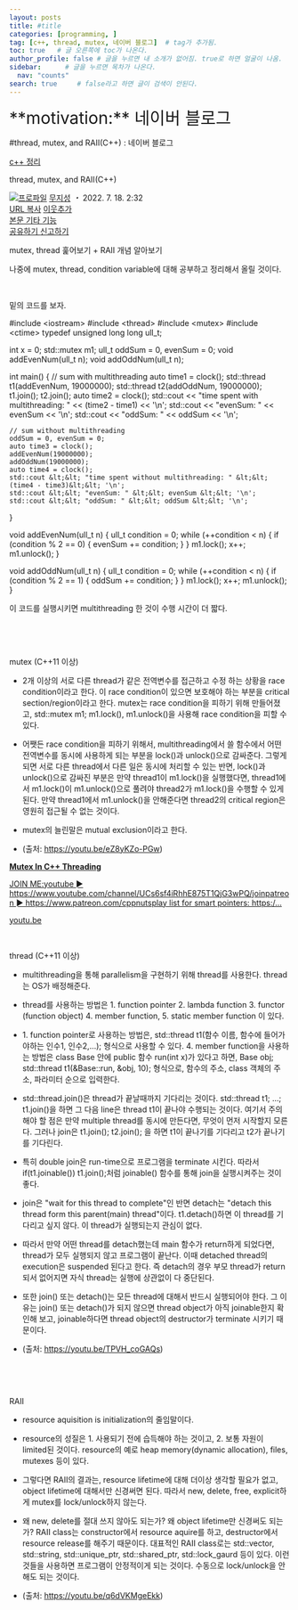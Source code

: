 ```yaml
---
layout: posts
title: #title
categories: [programming, ]
tag: [c++, thread, mutex, 네이버 블로그]  # tag가 추가됨.
toc: true   # 글 오른쪽에 toc가 나온다.
author_profile: false # 글을 누르면 내 소개가 없어짐. true로 하면 얼굴이 나옴.
sidebar:      # 글을 누르면 목차가 나온다.
  nav: "counts" 
search: true     # false라고 하면 글이 검색이 안된다.
---
```


<div class="notice--info" markdown="1" style='font-size: 30px'>
**motivation:** 네이버 블로그 
</div>




#thread, mutex, and RAII(C++) : 네이버 블로그
<div class="wrap_rabbit pcol2 _param(1) _postViewArea222816438909" id="post-view222816438909">
<!-- Rabbit HTML --><div class="se-viewer se-theme-default" lang="ko-KR">
<!-- SE_DOC_HEADER_START -->
<div class="se-component se-documentTitle se-l-default" id="SE-de1c8b36-c7eb-4631-bed5-951444d6bb45">
<div class="se-component-content">
<div class="se-section se-section-documentTitle se-l-default se-section-align-left">
<!-- -->
<div class="blog2_series">
<a class="pcol2" href="/PostList.naver?blogId=wys000112&amp;categoryNo=15&amp;from=postList" onclick="nclk_v2(this,'pst.category','','');">c++ 정리</a>
</div>
<div class="pcol1">
<!-- -->
<div class="se-module se-module-text se-title-text">
<p class="se-text-paragraph se-text-paragraph-align-" id="SE-a89b3381-8145-4ddf-b763-357b3efc78f8" style=""><span class="se-fs- se-ff-" id="SE-8abb8ef5-ef60-429f-9185-e3dfbfd38107" style=""><!-- -->thread, mutex, and RAII(C++)<!-- --></span></p> </div>
<!-- -->
</div>
<div class="blog2_container">
<span class="writer">
<span class="area_profile"><a class="link" href="https://blog.naver.com/wys000112" onclick="nclk_v2(this,'pst.profile','','');" target="_top"><img alt="프로파일" class="img" src="https://blogpfthumb-phinf.pstatic.net/MjAyMjA1MjVfMTA0/MDAxNjUzNDcxMTU4NTkw.MKx5XZzKhkVnSwLw5O1NM-J45hdDNIrADB_V9VVQBOAg.OkL09v5VWJCO9xIBu4VTEzVASngUXGDvkf4D_exCZsEg.PNG.wys000112/%EB%AC%B4%EC%A7%80%EC%84%B1.png/%25EB%25AC%25B4%25EC%25A7%2580%25EC%2584%25B1.png?type=s1"/></a></span>
<span class="nick"><a class="link pcol2" href="https://blog.naver.com/wys000112" onclick="nclk_v2(this,'pst.username','','');" target="_top">무지성</a></span>
</span>
<i class="dot"> ・ </i>
<span class="se_publishDate pcol2">2022. 7. 18. 2:32</span>
</div>
<div class="blog2_post_function">
<a class="url pcol2 _setClipboard _returnFalse _se3copybtn _transPosition" href="#" id="copyBtn_222816438909" style="cursor:pointer;" title="https://blog.naver.com/wys000112/222816438909">URL 복사</a>
<a class="btn_buddy btn_addbuddy pcol2 _buddy_popup_btn _returnFalse" href="#" onclick="nclk_v2(this,'pst.addnei','','');"><i class="ico"></i> 이웃추가<i class="aline"></i></a>
<div class="overflow_menu">
<a area-expanded="false" area-haspopup="true" class="btn_overflow_menu _open_overflowmenu pcol2 _param(222816438909) _returnFalse" href="#" role="button"><span class="blind">본문 기타 기능</span></a>
<div area-hidden="true" class="lyr_overflow_menu" id="overflowmenu-222816438909">
<a class="naver-splugin btn_splugin share _title_share" data-canonical-url="https://blog.naver.com/wys000112/222816438909" data-likecontentsid="wys000112_222816438909" data-likeserviceid="BLOG" data-logdomain="https://proxy.blog.naver.com/spi/v1/api/shareLog" data-me-display="off" data-oninitialize="splugin_oninitialize(1);" data-option="{baseElement:'_title_spiButton', layerPosition:'outside-bottom', align:'right', marginLeft:0, marginTop:4}" data-style="unity" data-url="https://blog.naver.com/wys000112/222816438909" href="#" id="_title_spiButton" onclick="return false;">
                   공유하기
                <span class="ico_share _title_share_icon"></span>
</a>
<a class="_report _param(https://srp2.naver.com/report?svc=BLG&amp;exit=close&amp;ctype=AA01&amp;cwriterenc=kYvEitdi2PrBGAKclwuh2qP1gNQPaCCiVtK%2BaWlfNLw%3D&amp;ctitle=thread%2C%20mutex%2C%20and%20RAII(C%2B%2B)&amp;cwriter=wys0*****&amp;dark=disable&amp;memtype=Y&amp;env=pc&amp;cnickname=wys0*****&amp;vsvc=BLG&amp;cid=wys000112%40%4051896191%40%40mylog%40%40222816438909) _returnFalse" href="#">신고하기<span class="ico_report"></span></a>
</div>
</div>
<input alt="url" class="copyTargetUrl" style="display:none;" title="URL 복사" type="text" value="https://blog.naver.com/wys000112/222816438909"/>
</div>
<!-- -->
</div>
</div>
</div>
<!-- B2C 상품 -->
<!-- _BLOG_CONTENTS_HEADER_TAIL -->
<!-- SE_DOC_HEADER_END -->
<div class="se-main-container">
<div class="se-component se-text se-l-default" id="SE-8ba5cb6a-1058-4d3a-9dc5-4e4e0edfe363">
<div class="se-component-content">
<div class="se-section se-section-text se-l-default">
<div class="se-module se-module-text">
<!-- SE-TEXT { --><p class="se-text-paragraph se-text-paragraph-align-" id="SE-4d3dd0e0-991f-4ce6-a148-bc322b54c6d2" style=""><span class="se-fs- se-ff-" id="SE-ce8782c2-6a7f-4554-b4c1-5e2d1a02af9c" style="">mutex, thread 훑어보기 + RAII 개념 알아보기</span></p><!-- } SE-TEXT --><!-- SE-TEXT { --><p class="se-text-paragraph se-text-paragraph-align-" id="SE-4cebb459-9732-45b5-a1c7-00821d0fa145" style=""><span class="se-fs- se-ff-" id="SE-df6a28ae-6316-4542-8c5f-6bf940eccc9e" style="">나중에 mutex, thread, condition variable에 대해 공부하고 정리해서 올릴 것이다.</span></p><!-- } SE-TEXT --><!-- SE-TEXT { --><p class="se-text-paragraph se-text-paragraph-align-" id="SE-e65ae676-2cc4-49f5-9330-03aa7c0131e7" style=""><span class="se-fs- se-ff-" id="SE-6d808c5a-d441-4618-82fe-b6ca27144cf1" style="">​</span></p><!-- } SE-TEXT --><!-- SE-TEXT { --><p class="se-text-paragraph se-text-paragraph-align-" id="SE-b4e0ceb5-f4a1-4c44-9739-d2f161bdc3eb" style=""><span class="se-fs- se-ff-" id="SE-e91de6dd-e410-4824-9f14-5005da29cee5" style="">밑의 코드를 보자.</span></p><!-- } SE-TEXT -->
</div>
</div>
</div>
</div> <div class="se-component se-code se-l-code_black" id="SE-47195ca8-3d5d-47b5-80fb-19360c2f91eb">
<div class="se-component-content">
<div class="se-section se-section-code se-l-code_black">
<div class="se-module se-module-code se-fs-fs13">
<div class="se-code-source">
<div class="__se_code_view language-javascript">#include &lt;iostream&gt;
#include &lt;thread&gt;
#include &lt;mutex&gt;
#include &lt;ctime&gt;
typedef unsigned long long ull_t;

int x = 0;
std::mutex m1;
ull_t oddSum = 0, evenSum = 0;
void addEvenNum(ull_t n);
void addOddNum(ull_t n);

int main() {
	// sum with multithreading
	auto time1 = clock();
	std::thread t1(addEvenNum, 19000000);
	std::thread t2(addOddNum, 19000000);
	t1.join();
	t2.join();
	auto time2 = clock();
	std::cout &lt;&lt; "time spent with multithreading: " &lt;&lt; (time2 - time1) &lt;&lt; '\n';
	std::cout &lt;&lt; "evenSum: " &lt;&lt; evenSum &lt;&lt; '\n';
	std::cout &lt;&lt; "oddSum: " &lt;&lt; oddSum &lt;&lt; '\n';


	// sum without multithreading
	oddSum = 0, evenSum = 0;
	auto time3 = clock();
	addEvenNum(19000000);
	addOddNum(19000000);
	auto time4 = clock();	
	std::cout &lt;&lt; "time spent without multithreading: " &lt;&lt; (time4 - time3)&lt;&lt; '\n';
	std::cout &lt;&lt; "evenSum: " &lt;&lt; evenSum &lt;&lt; '\n';
	std::cout &lt;&lt; "oddSum: " &lt;&lt; oddSum &lt;&lt; '\n';
}

void addEvenNum(ull_t n) {
	ull_t condition = 0;
	while (++condition &lt; n) {
		if (condition % 2 == 0) {
			evenSum += condition;
		}
	}
	m1.lock();
	x++;
	m1.unlock();
}

void addOddNum(ull_t n) {
	ull_t condition = 0;
	while (++condition &lt; n) {
		if (condition % 2 == 1) {
			oddSum += condition;
		}
	}
	m1.lock();
	x++;
	m1.unlock();
}</div>
</div>
</div>
</div>
</div>
<script class="__se_module_data" data-module='{"type":"v2_code", "id" : "SE-47195ca8-3d5d-47b5-80fb-19360c2f91eb"}' type="text/data"></script>
</div> <div class="se-component se-text se-l-default" id="SE-a6163cca-76ea-4d01-9a4a-5fabc0f0eeb2">
<div class="se-component-content">
<div class="se-section se-section-text se-l-default">
<div class="se-module se-module-text">
<!-- SE-TEXT { --><p class="se-text-paragraph se-text-paragraph-align-" id="SE-0070a93a-6b7c-43bd-9358-993164f167f2" style=""><span class="se-fs- se-ff-" id="SE-298f9287-7086-47d4-8958-0ebfc8aec574" style="">이 코드를 실행시키면 multithreading 한 것이 수행 시간이 더 짧다.</span></p><p class="se-text-paragraph se-text-paragraph-align-" id="SE-b0b35a2e-a147-44cd-bc22-60933edcbfe3" style=""><span class="se-fs- se-ff-" id="SE-4fd7d9e0-cf92-4b80-ac4c-7f1146904392" style="">​</span></p><p class="se-text-paragraph se-text-paragraph-align-" id="SE-ff0704d7-8394-4385-abf4-6415b76cf765" style=""><span class="se-fs- se-ff-" id="SE-91ff3a45-30ff-4137-afca-f3acc345a7f2" style="">​</span></p><p class="se-text-paragraph se-text-paragraph-align-" id="SE-4a5591af-99c1-4965-bf3e-e1ab528e654f" style=""><span class="se-fs- se-ff-" id="SE-87b7cbb5-c6b2-4f8e-b142-be67977d469f" style="">mutex (C++11 이상)</span></p><ul class="se-text-list se-text-list-type-bullet-disc"><li class="se-text-list-item"><p class="se-text-paragraph se-text-paragraph-align-" id="SE-2bf62bf2-68b0-44d5-8a9e-c3b32ec252e6" style=""><span class="se-fs- se-ff-" id="SE-93cef98c-6c03-47db-8e0b-01f285e7eda0" style="">2개 이상의 서로 다른 thread가 같은 전역변수를 접근하고 수정 하는 상황을 race condition이라고 한다. 이 race condition이 있으면 보호해야 하는 부분을 critical section/region이라고 한다. mutex는 race condition을 피하기 위해 만들어졌고, std::mutex m1; m1.lock(), m1.unlock()을 사용해 race condition을 피할 수 있다.</span></p></li><li class="se-text-list-item"><p class="se-text-paragraph se-text-paragraph-align-" id="SE-d23d45d3-251f-44b1-8a02-47af9564a105" style=""><span class="se-fs- se-ff-" id="SE-73ed02dd-eda1-4a75-b1b2-ddca6388f8d4" style="">어쨋든 race condition을 피하기 위해서, multithreading에서 쓸 함수에서 어떤 전역변수를 동시에 사용하게 되는 부분을 lock()과 unlock()으로 감싸준다. 그렇게 되면 서로 다른 thread에서 다른 일은 동시에 처리할 수 있는 반면, lock()과 unlock()으로 감싸진 부분은 만약 thread1이 m1.lock()을 실행했다면, thread1에서 m1.lock()이 m1.unlock()으로 풀려야 thread2가 m1.lock()을 수행할 수 있게 된다. 만약 thread1에서 m1.unlock()을 안해준다면 thread2의 critical region은 영원히 접근될 수 없는 것이다.</span></p></li><li class="se-text-list-item"><p class="se-text-paragraph se-text-paragraph-align-" id="SE-14bd2dd6-8dc8-4de1-941c-3fd6ac5c5a93" style=""><span class="se-fs- se-ff-" id="SE-74e56224-3985-47af-9027-349c4176a5c0" style="">mutex의 늘린말은 mutual exclusion이라고 한다.</span></p></li><li class="se-text-list-item"><p class="se-text-paragraph se-text-paragraph-align-" id="SE-399e1186-7355-4753-868e-ec8e1a8bd0c6" style=""><span class="se-fs- se-ff-" id="SE-603d5041-c74c-4833-b1cc-6fad4ce4fb3b" style="">(출처: </span><span class="se-fs- se-ff-" id="SE-66ed31af-e85e-40e1-a53f-654e8eeb3ea6" style=""><a class="se-link" href="https://youtu.be/eZ8yKZo-PGw" target="_blank">https://youtu.be/eZ8yKZo-PGw</a></span><span class="se-fs- se-ff-" id="SE-83a74798-498e-4734-a473-226b585b0ad2" style="">)</span></p></li></ul><!-- } SE-TEXT -->
</div>
</div>
</div>
</div> <div class="se-component se-oglink se-l-text" id="SE-73fa7777-ad8b-4295-b8e7-1093ea420132">
<div class="se-component-content">
<div class="se-section se-section-oglink se-l-text se-section-align-">
<div class="se-module se-module-oglink">
<a class="se-oglink-info" href="https://youtu.be/eZ8yKZo-PGw" target="_blank">
<div class="se-oglink-info-container">
<strong class="se-oglink-title">Mutex In C++ Threading</strong>
<p class="se-oglink-summary">JOIN ME:youtube ► https://www.youtube.com/channel/UCs6sf4iRhhE875T1QjG3wPQ/joinpatreon ► https://www.patreon.com/cppnutsplay list for smart pointers: https:/...</p>
<p class="se-oglink-url">youtu.be</p>
</div>
</a>
</div>
</div>
</div>
<script class="__se_module_data" data-module='{"type":"v2_oglink", "id" :"SE-73fa7777-ad8b-4295-b8e7-1093ea420132", "data" : {"link" : "https://youtu.be/eZ8yKZo-PGw", "isVideo" : "false", "thumbnail" : "https://dthumb-phinf.pstatic.net/?src=%22https%3A%2F%2Fi.ytimg.com%2Fvi%2FeZ8yKZo-PGw%2Fmaxresdefault.jpg%22&amp;type=ff120"}}' type="text/data"></script>
</div> <div class="se-component se-text se-l-default" id="SE-6a0e5f17-1601-4a3d-8914-5c23731e5591">
<div class="se-component-content">
<div class="se-section se-section-text se-l-default">
<div class="se-module se-module-text">
<!-- SE-TEXT { --><p class="se-text-paragraph se-text-paragraph-align-" id="SE-85fa9f58-0675-4cdd-9026-4da5df878342" style=""><span class="se-fs- se-ff-" id="SE-2691d6f9-f17b-490a-ae8e-5a3b0d84d54f" style="">​</span></p><p class="se-text-paragraph se-text-paragraph-align-" id="SE-d89ef585-e53b-4745-b364-ca8bfa22b073" style=""><span class="se-fs- se-ff-" id="SE-abece21a-4077-4e2a-b79f-05f12f50642b" style="">thread (C++11 이상)</span></p><ul class="se-text-list se-text-list-type-bullet-disc"><li class="se-text-list-item"><p class="se-text-paragraph se-text-paragraph-align-" id="SE-f8590f1f-b3cd-4f80-8a7b-ca0c81a0ff57" style=""><span class="se-fs- se-ff-" id="SE-4eec872b-eb37-4285-80d3-5ee29322f21d" style="">multithreading을 통해 parallelism을 구현하기 위해 thread를 사용한다.  thread는 OS가 배정해준다.</span></p></li><li class="se-text-list-item"><p class="se-text-paragraph se-text-paragraph-align-" id="SE-1240c182-1938-4026-ac06-7dbb95481a62" style=""><span class="se-fs- se-ff-" id="SE-e0aa62d5-ed40-4a03-bc46-372ddea9c40a" style="">thread를 사용하는 방법은 1. function pointer 2. lambda function 3. functor (function object) 4. member function, 5. static member function 이 있다.</span></p></li><li class="se-text-list-item"><p class="se-text-paragraph se-text-paragraph-align-" id="SE-0601c11a-0231-4685-b394-93a0a9685f49" style=""><span class="se-fs- se-ff-" id="SE-5c45a336-bf08-48b9-bf97-2731504550f4" style="">1. function pointer로 사용하는 방법은, std::thread t1(함수 이름, 함수에 들어가야하는 인수1, 인수2,...); 형식으로 사용할 수 있다. 4. member function을 사용하는 방법은 class Base 안에 public 함수 run(int x)가 있다고 하면, Base obj; std::thread t1(&amp;Base::run, &amp;obj, 10); 형식으로, 함수의 주소, class 객체의 주소, 파라미터 순으로 입력한다.</span></p></li><li class="se-text-list-item"><p class="se-text-paragraph se-text-paragraph-align-" id="SE-b3c89730-db64-4395-b317-dbda5a0f5065" style=""><span class="se-fs- se-ff-" id="SE-9e96942c-d12d-4bc6-b94e-6f1f7c5b50b8" style="">std::thread.join()은 thread가 끝날때까지 기다리는 것이다. std::thread t1; ...; t1.join()을 하면 그 다음 line은 thread t1이 끝나야 수행되는 것이다. 여기서 주의해야 할 점은 만약 multiple thread를 동시에 만든다면, 무엇이 먼저 시작할지 모른다. 그러나 join은 t1.join(); t2.join(); 을 하면 t1이 끝나기를 기다리고 t2가 끝나기를 기다린다.</span></p></li><li class="se-text-list-item"><p class="se-text-paragraph se-text-paragraph-align-" id="SE-5e702168-3a85-451d-8d83-9b7d0f7c148c" style=""><span class="se-fs- se-ff-" id="SE-537bbc82-d050-49de-9cca-7171b74d6006" style="">특히 double join은 run-time으로 프로그램을 terminate 시킨다. 따라서 if(t1.joinable()) t1.join();처럼 joinable() 함수를 통해 join을 실행시켜주는 것이 좋다.</span></p></li><li class="se-text-list-item"><p class="se-text-paragraph se-text-paragraph-align-" id="SE-f76ea937-9ffb-4f4b-84a6-6ac72f0d9842" style=""><span class="se-fs- se-ff-" id="SE-6995264a-5c82-4f11-813c-081d04a075a1" style="">join은 "wait for this thread to complete"인 반면 detach는 "detach this thread form this parent(main) thread"이다. t1.detach()하면 이 thread를 기다리고 싶지 않다. 이 thread가 실행되는지 관심이 없다.</span></p></li><li class="se-text-list-item"><p class="se-text-paragraph se-text-paragraph-align-" id="SE-4e617bc4-a419-4949-81d1-4913462b2441" style=""><span class="se-fs- se-ff-" id="SE-0750c08e-393a-4c45-90a2-78df78cab656" style="">따라서 만약 어떤 thread를 detach했는데 main 함수가 return하게 되었다면, thread가 모두 실행되지 않고 프로그램이 끝난다. 이때 detached thread의 execution은 suspended 된다고 한다. 즉 detach의 경우 부모 thread가 return되서 없어지면 자식 thread는 실행에 상관없이 다 중단된다.</span></p></li><li class="se-text-list-item"><p class="se-text-paragraph se-text-paragraph-align-" id="SE-334ca269-81ca-425b-b5fb-2baecbbc193d" style=""><span class="se-fs- se-ff-" id="SE-4a6159d5-99d1-49cf-ae33-b335db785580" style="">또한 join() 또는 detach()는 모든 thread에 대해서 반드시 실행되어야 한다. 그 이유는 join() 또는 detach()가 되지 않으면 thread object가 아직 joinable한지 확인해 보고, joinable하다면 thread object의 destructor가 terminate 시키기 때문이다.</span></p></li><li class="se-text-list-item"><p class="se-text-paragraph se-text-paragraph-align-" id="SE-5e0800e3-c8ed-4bcb-9f8d-cf28bf725ae9" style=""><span class="se-fs- se-ff-" id="SE-99efc1d3-58e7-45c5-9622-a7c3cd23fcc7" style="">(출처: </span><span class="se-fs- se-ff-" id="SE-c3aecfd6-bb41-4e69-b994-6171a4548fda" style=""><a class="se-link" href="https://youtu.be/TPVH_coGAQs" target="_blank">https://youtu.be/TPVH_coGAQs</a></span><span class="se-fs- se-ff-" id="SE-77e57efe-bf78-4174-abb9-d150ba777449" style="">)</span></p></li></ul><p class="se-text-paragraph se-text-paragraph-align-" id="SE-bcca7f50-2861-4daf-8262-1ff399e6b608" style=""><span class="se-fs- se-ff-" id="SE-a787931f-16c7-4153-a9f3-3fa6b13eb154" style="">​</span></p><p class="se-text-paragraph se-text-paragraph-align-" id="SE-e6388f9d-4220-4d7f-a602-d380d2b7bdc6" style=""><span class="se-fs- se-ff-" id="SE-02cdf5ed-8db2-4276-91cb-7914a2fe19d4" style="">​</span></p><p class="se-text-paragraph se-text-paragraph-align-" id="SE-6bcab7f0-f797-4ca8-932c-1c47fa53a8ea" style=""><span class="se-fs- se-ff-" id="SE-da963b92-337a-481d-9909-1a3a9b3fee54" style="">RAII</span></p><ul class="se-text-list se-text-list-type-bullet-disc"><li class="se-text-list-item"><p class="se-text-paragraph se-text-paragraph-align-" id="SE-24d7d269-303f-4980-bf62-67e12b4d022d" style=""><span class="se-fs- se-ff-" id="SE-ed705c65-1d39-4aa7-bb85-83f02591922e" style="">resource aquisition is initialization의 줄임말이다.</span></p></li><li class="se-text-list-item"><p class="se-text-paragraph se-text-paragraph-align-" id="SE-58059343-84d0-4274-be94-94598675a5a4" style=""><span class="se-fs- se-ff-" id="SE-ad246285-a8d2-4880-aea8-0f914cfe8b93" style="">resource의 성질은 1. 사용되기 전에 습득해야 하는 것이고, 2. 보통 자원이 limited된 것이다. resource의 예로 heap memory(dynamic allocation), files, mutexes 등이 있다.</span></p></li><li class="se-text-list-item"><p class="se-text-paragraph se-text-paragraph-align-" id="SE-6e093e0c-7deb-40f9-a0b4-3b0020ad426d" style=""><span class="se-fs- se-ff-" id="SE-70ea9a10-ddfe-43fb-9393-3fb8ae32c140" style="">그렇다면 RAII의 결과는, resource lifetime에 대해 더이상 생각할 필요가 없고, object lifetime에 대해서만 신경써면 된다. 따라서 new, delete, free, explicit하게 mutex를 lock/unlock하지 않는다.</span></p></li><li class="se-text-list-item"><p class="se-text-paragraph se-text-paragraph-align-" id="SE-4278dffe-4d69-46f1-a026-cc3cdb55f9a4" style=""><span class="se-fs- se-ff-" id="SE-b7902bfe-d3ce-48e7-8998-a971356ea5d6" style="">왜 new, delete를 절대 쓰지 않아도 되는가? 왜 object lifetime만 신경써도 되는가? RAII class는 constructor에서 resource aquire를 하고, destructor에서 resource release를 해주기 때문이다. 대표적인 RAII class로는 std::vector, std::string, std::unique_ptr, std::shared_ptr, std::lock_gaurd 등이 있다. 이런 것들을 사용하면 프로그램이 안정적이게 되는 것이다. 수동으로 lock/unlock을 안해도 되는 것이다.</span></p></li><li class="se-text-list-item"><p class="se-text-paragraph se-text-paragraph-align-" id="SE-7187b2ae-e203-4705-8555-21aac5b04bd2" style=""><span class="se-fs- se-ff-" id="SE-aa95e6b6-1b03-464e-a3a1-3f4e9c027ad1" style="">(출처: </span><span class="se-fs- se-ff-" id="SE-5d7e49ac-3cd6-462c-8d78-a4c3c1a30218" style=""><a class="se-link" href="https://youtu.be/q6dVKMgeEkk" target="_blank">https://youtu.be/q6dVKMgeEkk</a></span><span class="se-fs- se-ff-" id="SE-f3dcf2fc-e793-4ba4-a630-a35e336982d5" style="">)</span></p></li></ul><p class="se-text-paragraph se-text-paragraph-align-" id="SE-d8ef2284-cc54-4e4d-93a6-e986bcb2c6aa" style=""><span class="se-fs- se-ff-" id="SE-616f17e9-0821-4bfb-94f1-1e9edf493451" style="">​</span></p><!-- } SE-TEXT -->
</div>
</div>
</div>
</div> </div>
</div>
</div>